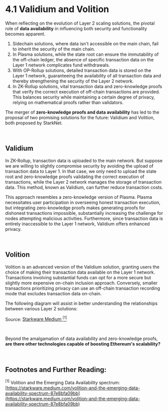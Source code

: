 # 4.1 Validium and Volition

When reflecting on the evolution of Layer 2 scaling solutions, the pivotal role of **data availability** in influencing both security and functionality becomes apparent.

1. Sidechain solutions, where data isn't accessible on the main chain, fail to inherit the security of the main chain.
2. In Plasma solutions, while the state root can ensure the immutability of the off-chain ledger, the absence of specific transaction data on the Layer 1 network complicates fund withdrawals.
3. With OP-Rollup solutions, detailed transaction data is stored on the Layer 1 network, guaranteeing the availability of all transaction data and thereby strengthening the security of the Layer 2 network.
4. In ZK-Rollup solutions, vital transaction data and zero-knowledge proofs that verify the correct execution of off-chain transactions are provided. This balances security while maintaining a certain degree of privacy, relying on mathematical proofs rather than validators.

The merger of **zero-knowledge proofs and data availability** has led to the proposal of two promising solutions for the future: Validium and Volition, both proposed by StarkNet.

&nbsp; 

## Validium

In ZK-Rollup, transaction data is uploaded to the main network. But suppose we are willing to slightly compromise security by avoiding the upload of transaction data to Layer 1. In that case, we only need to upload the state root and zero-knowledge proofs validating the correct execution of transactions, while the Layer 2 network manages the storage of transaction data. This method, known as Validium, can further reduce transaction costs.

This approach resembles a zero-knowledge version of Plasma. Plasma necessitates user participation in overseeing honest transaction execution, but integrating zero-knowledge proofs makes generating proofs for dishonest transactions impossible, substantially increasing the challenge for nodes attempting malicious activities. Furthermore, since transaction data is entirely inaccessible to the Layer 1 network, Validium offers enhanced privacy.

<MdxImg src="/assets/4.1.1.gif" width="600px" alt="Validium Chain.gif" />

&nbsp; 

## Volition

Volition is an advanced version of the Validium solution, granting users the choice of making their transaction data available on the Layer 1 network. Transactions involving substantial funds can opt for a more secure but slightly more expensive on-chain inclusion approach. Conversely, smaller transactions prioritizing privacy can use an off-chain transaction recording mode that excludes transaction data on-chain.

The following diagram will assist in better understanding the relationships between various Layer 2 solutions:

<MdxImg src="/assets/4.1.2.png" alt="Volition and the Emerging Data Availability spectrum.png" />

Source: [Starkware Medium <sup>[1]</sup>](https://starkware.medium.com/volition-and-the-emerging-data-availability-spectrum-87e8bfa09bb)

&nbsp; 

Beyond the amalgamation of data availability and zero-knowledge proofs, **are there other technologies capable of boosting Ethereum's scalability?**

&nbsp; 
## Footnotes and Further Reading:

<sup>[1]</sup> Volition and the Emerging Data Availability spectrum:  [https://starkware.medium.com/volition-and-the-emerging-data-availability-spectrum-87e8bfa09bb](https://starkware.medium.com/volition-and-the-emerging-data-availability-spectrum-87e8bfa09bb)

<GithubAvatar owner='lxdao-official' repo='myfirstlayer2-frontend' path='mdx/en/4.1-validium-and-volition.md' />

<EditChapter url='https://github.com/lxdao-official/myfirstlayer2-frontend/blob/main/mdx/en/4.1-validium-and-volition.md' />
